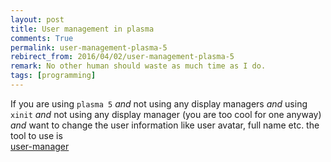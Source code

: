 ```yaml
---
layout: post
title: User management in plasma
comments: True
permalink: user-management-plasma-5
rebirect_from: 2016/04/02/user-management-plasma-5
remark: No other human should waste as much time as I do.
tags: [programming]
---
```


If you are using `plasma 5` *and* not using any display managers *and* using `xinit` *and* not using any display manager (you are too cool for one anyway) *and* want to change the user information like user avatar, full name etc. the tool to use is <br>[user-manager](https://www.archlinux.org/packages/extra/x86_64/user-manager/)